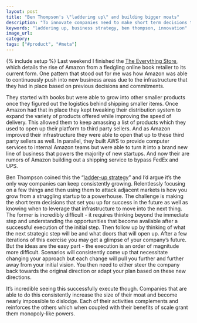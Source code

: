 ```yaml
---
layout: post
title: "Ben Thompson's \"laddering up\" and building bigger moats"
description: "To innovate companies need to make short term decisions that increase their optionality in the future. Making the right decision now can set you up for huge success later on."
keywords: "laddering up, business strategy, ben thompson, innovation"
image_url:
category:
tags: ["#product", "#meta"]
---
```

{% include setup %}
Last weekend I finished the [The Everything Store](http://www.amazon.com/The-Everything-Store-Bezos-Amazon-ebook/dp/B00BWQW73E), which details the rise of Amazon from a fledgling online book retailer to its current form. One pattern that stood out for me was how Amazon was able to continuously push into new business areas due to the infrastructure that they had in place based on previous decisions and commitments.

They started with books but were able to grow into other smaller products once they figured out the logistics behind shipping smaller items. Once Amazon had that in place they kept tweaking their distribution system to expand the variety of products offered while improving the speed of delivery. This allowed them to keep amassing a list of products which they used to open up their platform to third party sellers. And as Amazon improved their infrastructure they were able to open that up to these third party sellers as well. In parallel, they built AWS to provide computer services to internal Amazon teams but were able to turn it into a brand new line of business that powers the majority of new startups. And now their are rumors of Amazon building out a shipping service to bypass FedEx and UPS.

Ben Thompson coined this the “[ladder-up strategy](https://stratechery.com/2016/snapchats-ladder/)” and I’d argue it’s the only way companies can keep consistently growing. Relentlessly focusing on a few things and then using them to attack adjacent markets is how you grow from a struggling startup to a powerhouse. The challenge is making the short term decisions that set you up for success in the future as well as knowing when to leverage that infrastructure to move into the next thing. The former is incredibly difficult - it requires thinking beyond the immediate step and understanding the opportunities that become available after a successful execution of the initial step. Then follow up by thinking of what the next strategic step will be and what doors that will open up. After a few iterations of this exercise you may get a glimpse of your company’s future. But the ideas are the easy part - the execution is an order of magnitude more difficult. Scenarios will consistently come up that necessitate changing your approach but each change will pull you further and further away from your initial vision. You then need to either steer the company back towards the original direction or adapt your plan based on these new directions.

It’s incredible seeing this successfully execute though. Companies that are able to do this consistently increase the size of their moat and become nearly impossible to dislodge. Each of their activities complements and reinforces the others which when coupled with their benefits of scale grant them monopoly-like powers.
